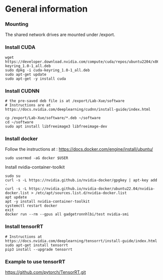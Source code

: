 # General information

### Mounting

The shared network drives are mounted under /export.

### Install CUDA
```
wget https://developer.download.nvidia.com/compute/cuda/repos/ubuntu2204/x86_64/cuda-keyring_1.0-1_all.deb
sudo dpkg -i cuda-keyring_1.0-1_all.deb
sudo apt-get update
sudo apt-get -y install cuda
```

### Install CUDNN
```
# the pre-saved deb file is at /export/Lab-Xue/software
# Instructions are at https://docs.nvidia.com/deeplearning/cudnn/install-guide/index.html

cp /export/Lab-Xue/software/*.deb ~/software
cd ~/software
sudo apt install libfreeimage3 libfreeimage-dev
```

### Install docker

Follow the instructions at : https://docs.docker.com/engine/install/ubuntu/
```
sudo usermod -aG docker $USER
```

Install nvidia-container-toolkit
```
sudo su
curl -s -L https://nvidia.github.io/nvidia-docker/gpgkey | apt-key add -
curl -s -L https://nvidia.github.io/nvidia-docker/ubuntu22.04/nvidia-docker.list > /etc/apt/sources.list.d/nvidia-docker.list
apt update
apt -y install nvidia-container-toolkit
systemctl restart docker
exit
docker run --rm --gpus all gadgetronnhlbi/test nvidia-smi
```

### Install tensorRT
```
# Instructions at https://docs.nvidia.com/deeplearning/tensorrt/install-guide/index.html
sudo apt-get install tensorrt
pip3 install --upgrade tensorrt
```

### Example to use tensorRT

https://github.com/pytorch/TensorRT.git

